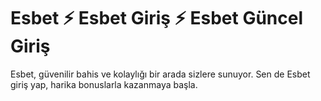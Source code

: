 # Esbet ⚡️ Esbet Giriş ⚡️ Esbet Güncel Giriş

Esbet, güvenilir bahis ve kolaylığı bir arada sizlere sunuyor. Sen de Esbet giriş yap, harika bonuslarla kazanmaya başla.
